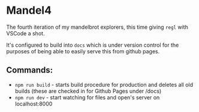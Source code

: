 # Mandel4

The fourth iteration of my mandelbrot explorers, this time giving `regl` with VSCode a shot.

It's configured to build into `docs` which is under version control for the purposes of being able to easily serve this from github pages.

## Commands:

-   `npm run build` - starts build procedure for production and deletes all old builds (these are checked in for Github Pages under /docs)
-   `npm run dev` - start watching for files and open's server on localhost:8000
